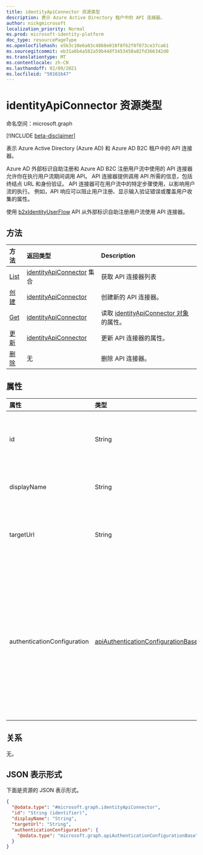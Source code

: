 ```yaml
---
title: identityApiConnector 资源类型
description: 表示 Azure Active Directory 租户中的 API 连接器。
author: nickgmicrosoft
localization_priority: Normal
ms.prod: microsoft-identity-platform
doc_type: resourcePageType
ms.openlocfilehash: e5b3c10e6a03c4868e010f8f62f0f073ce37ca61
ms.sourcegitcommit: eb31a6b4a582a59b44df3453450a82fd366342d0
ms.translationtype: MT
ms.contentlocale: zh-CN
ms.lasthandoff: 02/09/2021
ms.locfileid: "50161647"
---
```

# <a name="identityapiconnector-resource-type"></a>identityApiConnector 资源类型

命名空间：microsoft.graph

[!INCLUDE [beta-disclaimer](../../includes/beta-disclaimer.md)]

表示 Azure Active Directory (Azure AD) 和 Azure AD B2C 租户中的 API 连接器。

Azure AD 外部标识自助注册和 Azure AD B2C 注册用户流中使用的 API 连接器允许你在执行用户流期间调用 API。 API 连接器提供调用 API 所需的信息，包括终结点 URL 和身份验证。 API 连接器可在用户流中的特定步骤使用，以影响用户流的执行。 例如，API 响应可以阻止用户注册、显示输入验证错误或覆盖用户收集的属性。

使用 [b2xIdentityUserFlow](b2xidentityuserflow.md) API 从外部标识自助注册用户流使用 API 连接器。

## <a name="methods"></a>方法

|方法|返回类型|Description|
|:---|:---|:---|
|[List](../api/identityapiconnector-list.md)|[identityApiConnector](identityapiconnector.md) 集合| 获取 API 连接器列表|
|[创建](../api/identityapiconnector-create.md)|[identityApiConnector](identityapiconnector.md)|创建新的 API 连接器。 |
|[Get](../api/identityapiconnector-get.md)|[identityApiConnector](identityapiconnector.md)|读取 [identityApiConnector 对象](../resources/identityapiconnector.md) 的属性。|
|[更新](../api/identityapiconnector-update.md)|[identityApiConnector](identityapiconnector.md)|更新 API 连接器的属性。|
|[删除](../api/identityapiconnector-delete.md)|无|删除 API 连接器。|

## <a name="properties"></a>属性

|属性|类型|说明|
|:---|:---|:---|
|id|String|API 连接器的随机生成的 ID。 |
|displayName|String| API 连接器的名称。 |
|targetUrl|String| 要调用的 API 终结点的 URL。 |
|authenticationConfiguration|[apiAuthenticationConfigurationBase](../resources/apiauthenticationconfigurationbase.md)|描述用于调用 API 的身份验证配置详细信息的对象。 目前 [仅](basicauthentication.md) 支持基本身份验证。|

## <a name="relationships"></a>关系

无。

## <a name="json-representation"></a>JSON 表示形式

下面是资源的 JSON 表示形式。
<!-- {
  "blockType": "resource",
  "keyProperty": "id",
  "@odata.type": "microsoft.graph.identityApiConnector",
  "openType": false
}
-->

``` json
{
  "@odata.type": "#microsoft.graph.identityApiConnector",
  "id": "String (identifier)",
  "displayName": "String",
  "targetUrl": "String",
  "authenticationConfiguration": {
    "@odata.type": "microsoft.graph.apiAuthenticationConfigurationBase"
  }
}
```
